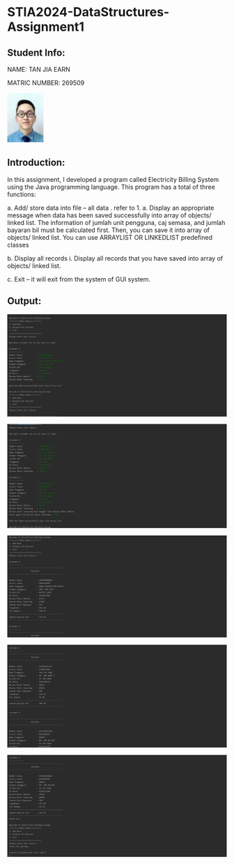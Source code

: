# STIA2024-DataStructures-Assignment1

## Student Info:

  NAME: TAN JIA EARN

  MATRIC NUMBER: 269509

  ![photo1](https://github.com/jiaearn/STIA2024-DataStructures-Assignment1/blob/master/earn.JPG)

## Introduction:

In this assignment, I developed a program called Electricity Billing System using the Java programming language. This program has a total of three functions:

a. Add/ store data into file – all data . refer to 1. a. Display an appropriate message when data has been saved successfully into array of objects/ linked list. The information of jumlah unit pengguna, caj semasa, and jumlah bayaran bil must be calculated first. Then, you can save it into array of objects/ linked list. You can use ARRAYLIST OR LINKEDLIST predefined classes

b. Display all records
i. Display all records that you have saved into array of objects/ linked list.

c. Exit – it will exit from the system of GUI system.
  

## Output:

![photo2](https://github.com/jiaearn/STIA2024-DataStructures-Assignment1/blob/master/output1.PNG)

![photo3](https://github.com/jiaearn/STIA2024-DataStructures-Assignment1/blob/master/output2.PNG)

![photo4](https://github.com/jiaearn/STIA2024-DataStructures-Assignment1/blob/master/output3.PNG)

![photo5](https://github.com/jiaearn/STIA2024-DataStructures-Assignment1/blob/master/output4.PNG)

![photo6](https://github.com/jiaearn/STIA2024-DataStructures-Assignment1/blob/master/output5.PNG)
